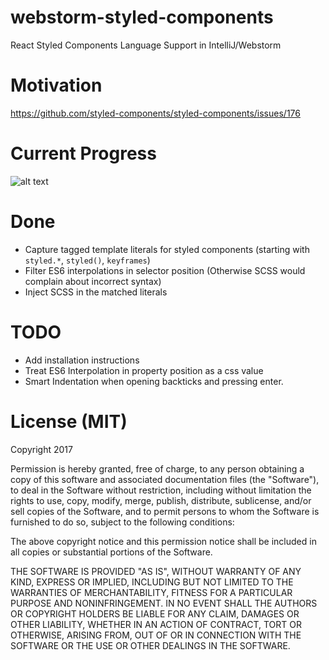 # webstorm-styled-components
React Styled Components Language Support in IntelliJ/Webstorm

# Motivation
https://github.com/styled-components/styled-components/issues/176

# Current Progress
![alt text](https://d26dzxoao6i3hh.cloudfront.net/items/1Z0q2R2Y3F0b0H091436/Image%202017-08-30%20at%204.23.48%20PM.png?v=589202df)

# Done
- Capture tagged template literals for styled components (starting with `styled.*`, `styled()`, `keyframes`)
- Filter ES6 interpolations in selector position (Otherwise SCSS would complain about incorrect syntax)
- Inject SCSS in the matched literals

# TODO
- Add installation instructions
- Treat ES6 Interpolation in property position as a css value
- Smart Indentation when opening backticks and pressing enter.

# License (MIT)
Copyright 2017

Permission is hereby granted, free of charge, to any person obtaining a copy of this software and associated documentation files (the "Software"), to deal in the Software without restriction, including without limitation the rights to use, copy, modify, merge, publish, distribute, sublicense, and/or sell copies of the Software, and to permit persons to whom the Software is furnished to do so, subject to the following conditions:

The above copyright notice and this permission notice shall be included in all copies or substantial portions of the Software.

THE SOFTWARE IS PROVIDED "AS IS", WITHOUT WARRANTY OF ANY KIND, EXPRESS OR IMPLIED, INCLUDING BUT NOT LIMITED TO THE WARRANTIES OF MERCHANTABILITY, FITNESS FOR A PARTICULAR PURPOSE AND NONINFRINGEMENT. IN NO EVENT SHALL THE AUTHORS OR COPYRIGHT HOLDERS BE LIABLE FOR ANY CLAIM, DAMAGES OR OTHER LIABILITY, WHETHER IN AN ACTION OF CONTRACT, TORT OR OTHERWISE, ARISING FROM, OUT OF OR IN CONNECTION WITH THE SOFTWARE OR THE USE OR OTHER DEALINGS IN THE SOFTWARE.